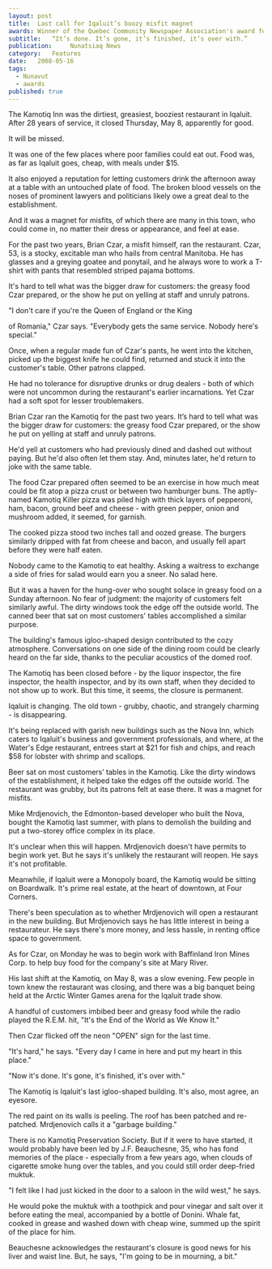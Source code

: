 ```yaml
---
layout:	post
title:	Last call for Iqaluit’s boozy misfit magnet
awards: Winner of the Quebec Community Newspaper Association's award for best feature story
subtitle:	“It’s done. It’s gone, it’s finished, it’s over with.”
publication:     Nunatsiaq News
category:	Features
date:	2008-05-16
tags: 
  - Nunavut
  - awards
published: true
---
```


The Kamotiq Inn was the dirtiest, greasiest, booziest restaurant in Iqaluit. After 28 years of service, it closed Thursday, May 8, apparently for good.

It will be missed.

It was one of the few places where poor families could eat out. Food was, as far as Iqaluit goes, cheap, with meals under $15.

It also enjoyed a reputation for letting customers drink the afternoon away at a table with an untouched plate of food. The broken blood vessels on the noses of prominent lawyers and politicians likely owe a great deal to the establishment.

And it was a magnet for misfits, of which there are many in this town, who could come in, no matter their dress or appearance, and feel at ease. <!-- BREAK -->

For the past two years, Brian Czar, a misfit himself, ran the restaurant. Czar, 53, is a stocky, excitable man who hails from central Manitoba. He has glasses and a greying goatee and ponytail, and he always wore to work a T-shirt with pants that resembled striped pajama bottoms.

It's hard to tell what was the bigger draw for customers: the greasy food Czar prepared, or the show he put on yelling at staff and unruly patrons.

"I don't care if you're the Queen of England or the King

of Romania," Czar says. "Everybody gets the same service. Nobody here's special."

Once, when a regular made fun of Czar's pants, he went into the kitchen, picked up the biggest knife he could find, returned and stuck it into the customer's table. Other patrons clapped.

He had no tolerance for disruptive drunks or drug dealers - both of which were not uncommon during the restaurant's earlier incarnations. Yet Czar had a soft spot for lesser troublemakers.

Brian Czar ran the Kamotiq for the past two years. It’s hard to tell what was the bigger draw for customers: the greasy food Czar prepared, or the show he put on yelling at staff and unruly patrons.


He'd yell at customers who had previously dined and dashed out without paying. But he'd also often let them stay. And, minutes later, he'd return to joke with the same table.

The food Czar prepared often seemed to be an exercise in how much meat could be fit atop a pizza crust or between two hamburger buns. The aptly-named Kamotiq Killer pizza was piled high with thick layers of pepperoni, ham, bacon, ground beef and cheese - with green pepper, onion and mushroom added, it seemed, for garnish.

The cooked pizza stood two inches tall and oozed grease. The burgers similarly dripped with fat from cheese and bacon, and usually fell apart before they were half eaten.

Nobody came to the Kamotiq to eat healthy. Asking a waitress to exchange a side of fries for salad would earn you a sneer. No salad here.

But it was a haven for the hung-over who sought solace in greasy food on a Sunday afternoon. No fear of judgment: the majority of customers felt similarly awful. The dirty windows took the edge off the outside world. The canned beer that sat on most customers' tables accomplished a similar purpose.

The building's famous igloo-shaped design contributed to the cozy atmosphere. Conversations on one side of the dining room could be clearly heard on the far side, thanks to the peculiar acoustics of the domed roof.

The Kamotiq has been closed before - by the liquor inspector, the fire inspector, the health inspector, and by its own staff, when they decided to not show up to work. But this time, it seems, the closure is permanent.

Iqaluit is changing. The old town - grubby, chaotic, and strangely charming - is disappearing.

It's being replaced with garish new buildings such as the Nova Inn, which caters to Iqaluit's business and government professionals, and where, at the Water's Edge restaurant, entrees start at $21 for fish and chips, and reach $58 for lobster with shrimp and scallops.

Beer sat on most customers’ tables in the Kamotiq. Like the dirty windows of the establishment, it helped take the edges off the outside world. The restaurant was grubby, but its patrons felt at ease there. It was a magnet for misfits.


Mike Mrdjenovich, the Edmonton-based developer who built the Nova, bought the Kamotiq last summer, with plans to demolish the building and put a two-storey office complex in its place.

It's unclear when this will happen. Mrdjenovich doesn't have permits to begin work yet. But he says it's unlikely the restaurant will reopen. He says it's not profitable.

Meanwhile, if Iqaluit were a Monopoly board, the Kamotiq would be sitting on Boardwalk. It's prime real estate, at the heart of downtown, at Four Corners.

There's been speculation as to whether Mrdjenovich will open a restaurant in the new building. But Mrdjenovich says he has little interest in being a restaurateur. He says there's more money, and less hassle, in renting office space to government.

As for Czar, on Monday he was to begin work with Baffinland Iron Mines Corp. to help buy food for the company's site at Mary River.

His last shift at the Kamotiq, on May 8, was a slow evening. Few people in town knew the restaurant was closing, and there was a big banquet being held at the Arctic Winter Games arena for the Iqaluit trade show.

A handful of customers imbibed beer and greasy food while the radio played the R.E.M. hit, "It's the End of the World as We Know It."

Then Czar flicked off the neon "OPEN" sign for the last time.

"It's hard," he says. "Every day I came in here and put my heart in this place."

"Now it's done. It's gone, it's finished, it's over with."

The Kamotiq is Iqaluit's last igloo-shaped building. It's also, most agree, an eyesore.

The red paint on its walls is peeling. The roof has been patched and re-patched. Mrdjenovich calls it a "garbage building."

There is no Kamotiq Preservation Society. But if it were to have started, it would probably have been led by J.F. Beauchesne, 35, who has fond memories of the place - especially from a few years ago, when clouds of cigarette smoke hung over the tables, and you could still order deep-fried muktuk.

"I felt like I had just kicked in the door to a saloon in the wild west," he says.

He would poke the muktuk with a toothpick and pour vinegar and salt over it before eating the meal, accompanied by a bottle of Donini. Whale fat, cooked in grease and washed down with cheap wine, summed up the spirit of the place for him.

Beauchesne acknowledges the restaurant's closure is good news for his liver and waist line. But, he says, "I'm going to be in mourning, a bit."